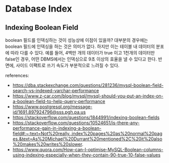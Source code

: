 # Database Index

## Indexing Boolean Field

boolean 필드를 인덱싱하는 것이 성능상에 이점이 있을까? 대부분의 경우에는 boolean 필드에 인덱싱을 하는 것은 의미가 없다. 하지만 이는 테이블 내 데이터의 분포에 따라 다를 수 있다. 예를 들어, 4백만 개의 데이터가 true 이고 1천개의 데이터만 false인 경우, 어떤 DBMS에서는 인덱싱으로 9초 이상의 효율을 낼 수 있다고 한다. 반면에, 사이드 이팩트로 쓰기 속도가 부분적으로 느려질 수 있다.

references:
- https://dba.stackexchange.com/questions/281236/mysql-boolean-field-search-vs-indexed-varchar-performance
- https://www.z-car.com/blog/mysql/mysql-should-you-put-an-index-on-a-boolean-field-to-help-query-performance
- https://www.postgresql.org/message-id/1691.897924796@sss.pgh.pa.us
- https://stackoverflow.com/questions/1844991/indexing-boolean-fields
- https://stackoverflow.com/questions/10524651/is-there-any-performance-gain-in-indexing-a-boolean-field#:~:text=Not%20really.,index%20pages%20as%20normal%20pages.&text=As%20Michael%20Durrant%20mentioned%2C%20it%20also%20makes%20writes%20slower.
- https://www.quora.com/How-can-I-optimise-MySQL-Boolean-columns-using-indexing-especially-when-they-contain-90-true-10-false-values
